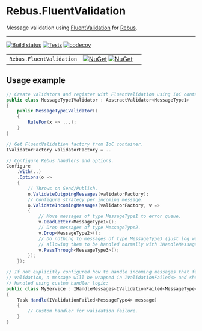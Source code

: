 # Rebus.FluentValidation

Message validation using [FluentValidation](https://fluentvalidation.net/) for [Rebus](https://github.com/rebus-org/Rebus).

---

[![Build status](https://ci.appveyor.com/api/projects/status/ucj1da4jgoi0xjd4/branch/master?svg=true)](https://ci.appveyor.com/project/skwasjer/rebus-fluentvalidation)
[![Tests](https://img.shields.io/appveyor/tests/skwasjer/rebus-fluentvalidation/master.svg)](https://ci.appveyor.com/project/skwasjer/rebus-fluentvalidation/build/tests)
[![codecov](https://codecov.io/gh/skwasjer/Rebus.FluentValidation/branch/master/graph/badge.svg)](https://codecov.io/gh/skwasjer/Rebus.FluentValidation)

| | | |
|---|---|---|
| `Rebus.FluentValidation` | [![NuGet](https://img.shields.io/nuget/v/Rebus.FluentValidation.svg)](https://www.nuget.org/packages/Rebus.FluentValidation/) [![NuGet](https://img.shields.io/nuget/dt/Rebus.FluentValidation.svg)](https://www.nuget.org/packages/Rebus.FluentValidation/) | |

## Usage example ###

```csharp
// Create validators and register with FluentValidation using IoC container of choice.
public class MessageType1Validator : AbstractValidator<MessageType1>
{
    public MessageType1Validator()
    {
        RuleFor(x => ...);
    }
}

// Get FluentValidation factory from IoC container.
IValidatorFactory validatorFactory = .. 

// Configure Rebus handlers and options.
Configure
    .With(..)
    .Options(o =>
    {
        // Throws on Send/Publish.
        o.ValidateOutgoingMessages(validatorFactory);
        // Configure strategy per incoming message.
        o.ValidateIncomingMessages(validatorFactory, v =>
        {
            // Move messages of type MessageType1 to error queue.
            v.DeadLetter<MessageType1>();
            // Drop messages of type MessageType2.
            v.Drop<MessageType2>();
            // Do nothing to messages of type MessageType3 (just log warn)
            // allowing them to be handled normally with IHandleMessages<MessageType3>
            v.PassThrough<MessageType3>();
        });
    });

// If not explicitly configured how to handle incoming messages that failed
// validation, a message will be wrapped in IValidationFailed<> and should be 
// handled using custom handler logic:
public class MyService : IHandleMessages<IValidationFailed<MessageType4>>
{
    Task Handle(IValidationFailed<MessageType4> message)
    {
        // Custom handler for validation failure.
    }
}
```

